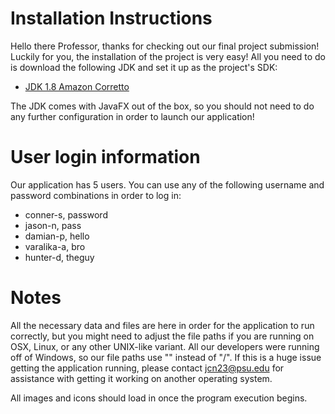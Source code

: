 # Installation Instructions

Hello there Professor, thanks for checking out our final project submission! Luckily for you,
the installation of the project is very easy! All you need to do is download the following JDK
and set it up as the project's SDK:

* [JDK 1.8 Amazon Corretto](https://aws.amazon.com/corretto/)

The JDK comes with JavaFX out of the box, so you should not need to do
any further configuration in order to launch our application!

# User login information

Our application has 5 users. You can use any of the following username and password combinations
in order to log in:

* conner-s, password
* jason-n, pass
* damian-p, hello
* varalika-a, bro
* hunter-d, theguy

# Notes

All the necessary data and files are here in order for the application to run correctly, but
you might need to adjust the file paths if you are running on OSX, Linux, or any other
UNIX-like variant. All our developers were running off of Windows, so our file paths
use "\" instead of "/". If this is a huge issue getting the application running,
please contact jcn23@psu.edu for assistance with getting it working on another operating system.

All images and icons should load in once the program execution begins.